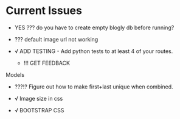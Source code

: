 # Current Issues

- YES ??? do you have to create empty blogly db before running?
- ??? default image url not working

- √ ADD TESTING - Add python tests to at least 4 of your routes.
    - !!! GET FEEDBACK

Models
- ???!? Figure out how to make first+last unique when combined.



- √ Image size in css
- √ BOOTSTRAP CSS